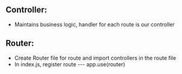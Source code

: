## Controller:

- Maintains business logic, handler for each route is our controller

## Router:

- Create Router file for route and import controllers in the route file
- In index.js, register route --- app.use(router)

